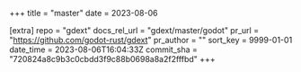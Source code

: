 +++
title = "master"
date = 2023-08-06

[extra]
repo = "gdext"
docs_rel_url = "gdext/master/godot"
pr_url = "https://github.com/godot-rust/gdext"
pr_author = ""
sort_key = 9999-01-01
date_time = 2023-08-06T16:04:33Z
commit_sha = "720824a8c9b3c0cbdd3f9c88b0698a8a2f2fffbd"
+++


